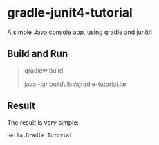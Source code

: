 # gradle-junit4-tutorial
A simple Java console app, using gradle and junit4

## Build and Run
> gradlew build
>
> java -jar build\libs\gradle-tutorial.jar

## Result
The result is very simple:
```
Hello,Gradle Tutorial
```